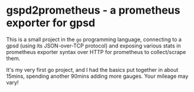 gspd2prometheus - a prometheus exporter for gpsd
================================================

This is a small project in the `go` programming language, connecting to
a gpsd (using its JSON-over-TCP protocol) and exposing various stats in
prometheus exporter syntax over HTTP for prometheus to collect/scrape
them.

It's my very first go project, and I had the basics put together in
about 15mins, spending another 90mins adding more gauges.  Your mileage may vary!
